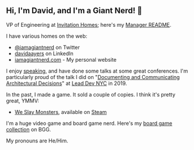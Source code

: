## Hi, I'm David, and I'm a Giant Nerd! 👋 

VP of Engineering at [Invitation Homes](https://www.invitationhomes.com/); here's my [Manager README](https://github.com/davidaayers/davidaayers/blob/main/MANAGER-README.md).

I have various homes on the web:

- [@iamagiantnerd](https://twitter.com/iamagiantnerd) on Twitter
- [davidaayers](https://www.linkedin.com/in/davidaayers/) on LinkedIn
- [iamagiantnerd.com](https://iamagiantnerd.com) - My personal website

I enjoy [speaking](https://github.com/davidaayers/speaker-info), and have done some talks at some great conferences. I'm particularly proud of the talk I did on "[Documenting and Communicating Architectural Decisions](https://github.com/davidaayers/comm-and-doc-arch-decisions)" at [Lead Dev NYC](https://www.youtube.com/watch?v=rwfXkSjFhzc&feature=youtu.be) in 2019.

In the past, I made a game. It sold a couple of copies. I think it's pretty great, YMMV:

- [We Slay Monsters](http://weslaymonsters.com/), available on [Steam](https://store.steampowered.com/app/332540/We_Slay_Monsters/)

I'm a huge video game and board game nerd. Here's my [board game collection](https://boardgamegeek.com/collection/user/iamagiantnerd) on BGG.

My pronouns are He/Him.

